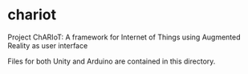 # chariot
Project ChARIoT: A framework for Internet of Things using Augmented Reality as user interface

Files for both Unity and Arduino are contained in this directory.
